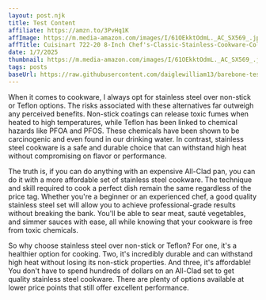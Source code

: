 ```yaml
---
layout: post.njk
title: Test Content
affiliate: https://amzn.to/3PvHq1K
affImage: https://m.media-amazon.com/images/I/61OEkktOdmL._AC_SX569_.jpg
affTitle: Cuisinart 722-20 8-Inch Chef's-Classic-Stainless-Cookware-Collection, 8", Open Skillet 
date: 1/7/2025
thumbnail: https://m.media-amazon.com/images/I/61OEkktOdmL._AC_SX569_.jpg
tags: posts
baseUrl: https://raw.githubusercontent.com/daiglewilliam13/barebone-test-1/refs/heads/main
---
```

When it comes to cookware, I always opt for stainless steel over non-stick or Teflon options. The risks associated with these alternatives far outweigh any perceived benefits. Non-stick coatings can release toxic fumes when heated to high temperatures, while Teflon has been linked to chemical hazards like PFOA and PFOS. These chemicals have been shown to be carcinogenic and even found in our drinking water. In contrast, stainless steel cookware is a safe and durable choice that can withstand high heat without compromising on flavor or performance.

The truth is, if you can do anything with an expensive All-Clad pan, you can do it with a more affordable set of stainless steel cookware. The technique and skill required to cook a perfect dish remain the same regardless of the price tag. Whether you're a beginner or an experienced chef, a good quality stainless steel set will allow you to achieve professional-grade results without breaking the bank. You'll be able to sear meat, sauté vegetables, and simmer sauces with ease, all while knowing that your cookware is free from toxic chemicals.

So why choose stainless steel over non-stick or Teflon? For one, it's a healthier option for cooking. Two, it's incredibly durable and can withstand high heat without losing its non-stick properties. And three, it's affordable! You don't have to spend hundreds of dollars on an All-Clad set to get quality stainless steel cookware. There are plenty of options available at lower price points that still offer excellent performance.
